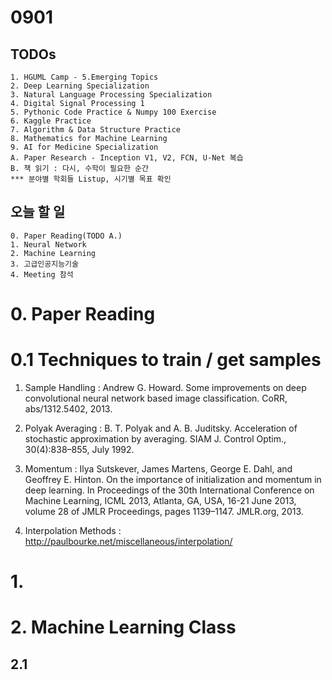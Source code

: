 # 0901
## TODOs
```
1. HGUML Camp - 5.Emerging Topics
2. Deep Learning Specialization
3. Natural Language Processing Specialization
4. Digital Signal Processing 1
5. Pythonic Code Practice & Numpy 100 Exercise
6. Kaggle Practice
7. Algorithm & Data Structure Practice
8. Mathematics for Machine Learning
9. AI for Medicine Specialization
A. Paper Research - Inception V1, V2, FCN, U-Net 복습
B. 책 읽기 : 다시, 수학이 필요한 순간
*** 분야별 학회들 Listup, 시기별 목표 확인
```

## 오늘 할 일
```
0. Paper Reading(TODO A.)
1. Neural Network
2. Machine Learning
3. 고급인공지능기술
4. Meeting 참석
```

# 0. Paper Reading

# 0.1 Techniques to train / get samples
1) Sample Handling : Andrew G. Howard. Some improvements on deep convolutional neural network based image
classification. CoRR, abs/1312.5402, 2013.

2) Polyak Averaging : B. T. Polyak and A. B. Juditsky. Acceleration of stochastic approximation by averaging. SIAM
J. Control Optim., 30(4):838–855, July 1992.

3) Momentum : Ilya Sutskever, James Martens, George E. Dahl, and Geoffrey E. Hinton. On the importance
of initialization and momentum in deep learning. In Proceedings of the 30th International
Conference on Machine Learning, ICML 2013, Atlanta, GA, USA, 16-21 June 2013, volume 28
of JMLR Proceedings, pages 1139–1147. JMLR.org, 2013.

4) Interpolation Methods : http://paulbourke.net/miscellaneous/interpolation/

# 1. 

# 2. Machine Learning Class

## 2.1 

